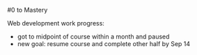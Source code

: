 #0 to Mastery

Web development work progress:
- got to midpoint of course within a month and paused
- new goal: resume course and complete other half by Sep 14
